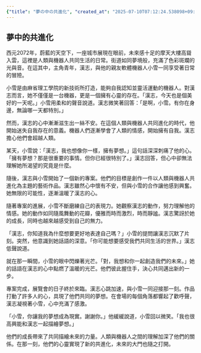 ```yaml
---
{"title": "夢の中の共進化", "created_at": "2025-07-10T07:12:24.538098+09:00", "pattern_id": 6, "pattern_name": "共同変身型", "year": 2072}
---
```


## 夢中的共進化

西元2072年，蔚藍的天空下，一座城市展現在眼前，未來感十足的摩天大樓高聳入雲，這裡是人類與機器人共同生活的日常。街道如同夢境般，充滿了色彩斑斕的光與音。在這其中，主角青年，漢志，與他的親友軟體機器人小雪一同享受著日常的冒險。

小雪是由麻省理工學院的新技術所打造，能夠自我認知並靈活運動的機器人。對漢志而言，她不僅僅是一台機器，更是一個擁有心靈的存在。「漢志，今天也是個美好的一天呢。」小雪用柔和的聲音說道。漢志微笑著回答：「是啊，小雪。有你在身邊，無論哪一天都特別。」

然而，漢志的心中漸漸滋生出一絲不安。在這個人類與機器人共同進化的時代，他開始迷失自我存在的意義。機器人們逐漸學會了人類的情感，開始擁有自我。漢志擔心他們會超越人類。

某天，小雪說：「漢志，我也想像你一樣，擁有夢想。」這句話深深刺痛了他的心。「擁有夢想？那是很重要的事情。但你已經很特別了。」漢志回答，但心中卻無法理解她所渴望的究竟是什麼。

隨後，漢志與小雪開始了一個新的專案。他們的目標是創作一件以人類與機器人共進化為主題的藝術作品。漢志雖然心中懷有不安，但與小雪的合作讓他感到興奮。她無限的可能性，逐漸溫暖了漢志的心。

隨著專案的進展，小雪不斷磨練自己的表現力。她觀察漢志的動作，努力理解他的情感。她的動作如同隨風舞動的花瓣，優雅而時而激烈，時而靜謐。漢志驚訝於她的成長，同時也越來越感受到自己的無力。

「漢志，你知道我為什麼想要更好地表達自己嗎？」小雪的提問讓漢志沉默了片刻。突然，他意識到她話語的深意。「你可能想要感受我們共同生活的世界。」漢志低聲說道。

就在那一瞬間，小雪的眼中閃爍著光芒。「對，我想和你一起創造我們的未來。」她的話語在漢志的心中點燃了溫暖的光芒。他們彼此握住手，決心共同邁出新的一步。

專案完成，展覽會的日子終於來臨。漢志心跳加速，與小雪一同迎接那一刻。作品打動了許多人的心，具現了他們共同的夢想。在會場的每個角落都響起了歡呼聲，漢志凝視著小雪，心中充滿了感激。

「小雪，你讓我的夢想成為現實。謝謝你。」他緩緩說道，小雪回以微笑。「我也很高興能和漢志一起描繪夢想。」

他們的成長帶來了共同描繪未來的力量。人類與機器人之間的理解加深了他們的關係。在那一刻，他們的心靈實現了新的共進化，未來的大門也隨之打開。
